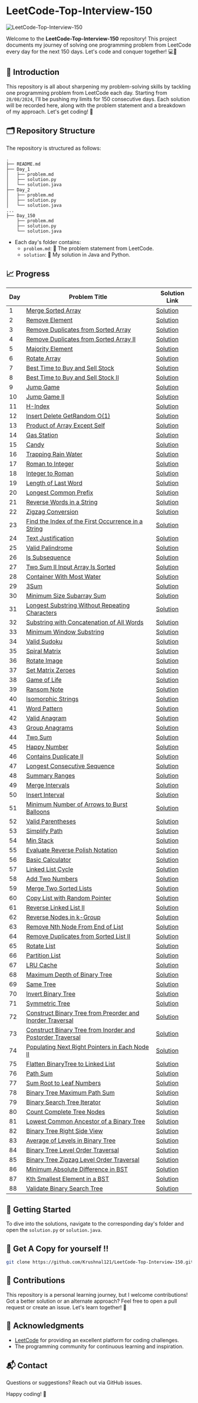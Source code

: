 # LeetCode-Top-Interview-150

![LeetCode-Top-Interview-150](https://github.com/user-attachments/assets/ead9f6ea-047f-4260-855a-6a83290552d8)


Welcome to the **LeetCode-Top-Interview-150** repository! This project documents my journey of solving one programming problem from LeetCode every day for the next 150 days. Let's code and conquer together! 💻💪

## 🌟 Introduction

This repository is all about sharpening my problem-solving skills by tackling one programming problem from LeetCode each day. Starting from `28/08/2024`, I’ll be pushing my limits for 150 consecutive days. Each solution will be recorded here, along with the problem statement and a breakdown of my approach. Let's get coding! 🚀

## 🗂️ Repository Structure

The repository is structured as follows:

```
.
├── README.md
├── Day_1
│   ├── problem.md
│   ├── solution.py
│   └── solution.java
├── Day_2
│   ├── problem.md
│   ├── solution.py
│   └── solution.java
...
├── Day_150
    ├── problem.md
    ├── solution.py
    └── solution.java
```

- Each day's folder contains:
    - `problem.md`: 📜 The problem statement from LeetCode.
    - `solution`: 💾 My solution in Java and Python.

## 📈 Progress


| Day | Problem Title | Solution Link |
|-----|---------------|---------------|
| 1 | [Merge Sorted Array](001.LeetCode@88_Merge_Sorted_Array/001.LeetCode@88_Merge_Sorted_Array.md) | [Solution](001.LeetCode@88_Merge_Sorted_Array/) |
| 2 | [Remove Element](002.LeetCode@27_Remove_Element/002.LeetCode@27_Remove_Element.md) | [Solution](002.LeetCode@27_Remove_Element/) |
| 3 | [Remove Duplicates from Sorted Array](003.LeetCode@26_Remove_Duplicates_from_Sorted_Array/003.LeetCode@26_Remove_Duplicates_from_Sorted_Array.md) | [Solution](003.LeetCode@26_Remove_Duplicates_from_Sorted_Array/) |
| 4 | [Remove Duplicates from Sorted Array II](004.LeetCode@80_Remove_Duplicates_from_Sorted_Array_II/004.LeetCode@80_Remove_Duplicates_from_Sorted_Array_II.md) | [Solution](004.LeetCode@80_Remove_Duplicates_from_Sorted_Array_II/) |
| 5 | [Majority Element](005.LeetCode@169_Majority_Element/005.LeetCode@169_Majority_Element.md) | [Solution](005.LeetCode@169_Majority_Element/) |
| 6 | [Rotate Array](006.LeetCode@189_Rotate_Array/006.LeetCode@189_Rotate_Array.md) | [Solution](006.LeetCode@189_Rotate_Array/) |
| 7 | [Best Time to Buy and Sell Stock](007.LeetCode@121_Best_Time_to_Buy_and_Sell_Stock/007.LeetCode@121_Best_Time_to_Buy_and_Sell_Stock.md) | [Solution](007.LeetCode@121_Best_Time_to_Buy_and_Sell_Stock/) |
| 8 | [Best Time to Buy and Sell Stock II](008.LeetCode@122_Best_Time_to_Buy_and_Sell_Stock_II/008.LeetCode@122_Best_Time_to_Buy_and_Sell_Stock_II.md) | [Solution](008.LeetCode@122_Best_Time_to_Buy_and_Sell_Stock_II/) |
| 9 | [Jump Game](009.LeetCode@55_Jump_Game/009.LeetCode@55_Jump_Game.md) | [Solution](009.LeetCode@55_Jump_Game/) |
| 10 | [Jump Game II](010.LeetCode@45_Jump_Game_II/010.LeetCode@45_Jump_Game_II.md) | [Solution](010.LeetCode@45_Jump_Game_II/) |
| 11 | [H-Index](011.LeetCode@274_H-Index/011.LeetCode@274_H-Index.md) | [Solution](011.LeetCode@274_H-Index/) |
| 12 | [Insert Delete GetRandom O(1)](012.LeetCode@380_Insert_Delete_GetRandom_O(1)/012.LeetCode@380_Insert_Delete_GetRandom_O(1).md) | [Solution](012.LeetCode@380_Insert_Delete_GetRandom_O(1)/) |
| 13 | [Product of Array Except Self](013.LeetCode@238_Product_of_Array_Except_Self/013.LeetCode@238_Product_of_Array_Except_Self.md) | [Solution](013.LeetCode@238_Product_of_Array_Except_Self/) |
| 14 | [Gas Station](014.LeetCode@134_Gas_Station/014.LeetCode@134_Gas_Station.md) | [Solution](014.LeetCode@134_Gas_Station/) |
| 15 | [Candy](015.LeetCode@135_Candy/015.LeetCode@135_Candy.md) | [Solution](015.LeetCode@135_Candy/) |
| 16 | [Trapping Rain Water](016.LeetCode@42_Trapping_Rain_Water/016.LeetCode@42_Trapping_Rain_Water.md) | [Solution](016.LeetCode@42_Trapping_Rain_Water/) |
| 17 | [Roman to Integer](017.LeetCode@13_Roman_to_Integer/017.LeetCode@13_Roman_to_Integer.md) | [Solution](017.LeetCode@13_Roman_to_Integer/) |
| 18 | [Integer to Roman](018.LeetCode@12_Integer_to_Roman/018.LeetCode@12_Integer_to_Roman.md) | [Solution](018.LeetCode@12_Integer_to_Roman/) |
| 19 | [Length of Last Word](019.LeetCode@58_Length_of_Last_Word/019.LeetCode@58_Length_of_Last_Word.md) | [Solution](019.LeetCode@58_Length_of_Last_Word/) |
| 20 | [Longest Common Prefix](020.LeetCode@14_Longest_Common_Prefix/020.LeetCode@14_Longest_Common_Prefix.md) | [Solution](020.LeetCode@14_Longest_Common_Prefix/) |
| 21 | [Reverse Words in a String](021.LeetCode@151_Reverse_Words_in_a_String/021.LeetCode@151_Reverse_Words_in_a_String.md) | [Solution](021.LeetCode@151_Reverse_Words_in_a_String/) |
| 22 | [Zigzag Conversion](022.LeetCode@6_Zigzag_Conversion/022.LeetCode@6_Zigzag_Conversion.md) | [Solution](022.LeetCode@6_Zigzag_Conversion/) |
| 23 | [Find the Index of the First Occurrence in a String](023.LeetCode@28_Find_the_Index_of_the_First_Occurrence_in_a_String/023.LeetCode@28_Find_the_Index_of_the_First_Occurrence_in_a_String.md) | [Solution](023.LeetCode@28_Find_the_Index_of_the_First_Occurrence_in_a_String/) |
| 24 | [Text Justification](024.LeetCode@68_Text_Justification/024.LeetCode@68_Text_Justification.md) | [Solution](024.LeetCode@68_Text_Justification/) |
| 25 | [Valid Palindrome](025.LeetCode@125_Valid_Palindrome/025.LeetCode@125_Valid_Palindrome.md) | [Solution](025.LeetCode@125_Valid_Palindrome/) |
| 26 | [Is Subsequence](026.LeetCode@392_Is_Subsequence/026.LeetCode@392_Is_Subsequence.md) | [Solution](026.LeetCode@392_Is_Subsequence/) |
| 27 | [Two Sum II Input Array Is Sorted](027.LeetCode@167_Two_Sum_II_Input_Array_Is_Sorted/027.LeetCode@167_Two_Sum_II_Input_Array_Is_Sorted.md) | [Solution](027.LeetCode@167_Two_Sum_II_Input_Array_Is_Sorted/) |
| 28 | [Container With Most Water](028.LeetCode@11_Container_With_Most_Water/028.LeetCode@11_Container_With_Most_Water.md) | [Solution](028.LeetCode@11_Container_With_Most_Water/) |
| 29 | [3Sum](029.LeetCode@15_3Sum/029.LeetCode@15_3Sum.md) | [Solution](029.LeetCode@15_3Sum/) |
| 30 | [Minimum Size Subarray Sum](030.LeetCode@209_Minimum_Size_Subarray_Sum/030.LeetCode@209_Minimum_Size_Subarray_Sum.md) | [Solution](030.LeetCode@209_Minimum_Size_Subarray_Sum/) |
| 31 | [Longest Substring Without Repeating Characters](031.LeetCode@3_Longest_Substring_Without_Repeating_Characters/031.LeetCode@3_Longest_Substring_Without_Repeating_Characters.md) | [Solution](031.LeetCode@3_Longest_Substring_Without_Repeating_Characters/) |
| 32 | [Substring with Concatenation of All Words](032.LeetCode@30_Substring_with_Concatenation_of_All_Words/032.LeetCode@30_Substring_with_Concatenation_of_All_Words.md) | [Solution](032.LeetCode@30_Substring_with_Concatenation_of_All_Words/) |
| 33 | [Minimum Window Substring](033.LeetCode@76_Minimum_Window_Substring/033.LeetCode@76_Minimum_Window_Substring.md) | [Solution](033.LeetCode@76_Minimum_Window_Substring/) |
| 34 | [Valid Sudoku](034.LeetCode@36_Valid_Sudoku/034.LeetCode@36_Valid_Sudoku.md) | [Solution](034.LeetCode@36_Valid_Sudoku/) |
| 35 | [Spiral Matrix](035.LeetCode@54_Spiral_Matrix/035.LeetCode@54_Spiral_Matrix.md) | [Solution](035.LeetCode@54_Spiral_Matrix/) |
| 36 | [Rotate Image](036.LeetCode@48_Rotate_Image/036.LeetCode@48_Rotate_Image.md) | [Solution](036.LeetCode@48_Rotate_Image/) |
| 37 | [Set Matrix Zeroes](037.LeetCode@73_Set_Matrix_Zeroes/037.LeetCode@73_Set_Matrix_Zeroes.md) | [Solution](037.LeetCode@73_Set_Matrix_Zeroes/) |
| 38 | [Game of Life](038.LeetCode@289_Game_of_Life/038.LeetCode@289_Game_of_Life.md) | [Solution](038.LeetCode@289_Game_of_Life/) |
| 39 | [Ransom Note](039.LeetCode@383_Ransom_Note/039.LeetCode@383_Ransom_Note.md) | [Solution](039.LeetCode@383_Ransom_Note/) |
| 40 | [Isomorphic Strings](040.LeetCode@205_Isomorphic_Strings/040.LeetCode@205_Isomorphic_Strings.md) | [Solution](040.LeetCode@205_Isomorphic_Strings/) |
| 41 | [Word Pattern](041.LeetCode@290_Word_Pattern/041.LeetCode@290_Word_Pattern.md) | [Solution](041.LeetCode@290_Word_Pattern/) |
| 42 | [Valid Anagram](042.LeetCode@242_Valid_Anagram/042.LeetCode@242_Valid_Anagram.md) | [Solution](042.LeetCode@242_Valid_Anagram/) |
| 43 | [Group Anagrams](043.LeetCode@49_Group_Anagrams/043.LeetCode@49_Group_Anagrams.md) | [Solution](043.LeetCode@49_Group_Anagrams/) |
| 44 | [Two Sum](044.LeetCode@1_Two_Sum/044.LeetCode@1_Two_Sum.md) | [Solution](044.LeetCode@1_Two_Sum/) |
| 45 | [Happy Number](045.LeetCode@202_Happy_Number/045.LeetCode@202_Happy_Number.md) | [Solution](045.LeetCode@202_Happy_Number/) |
| 46 | [Contains Duplicate II](046.LeetCode@219_Contains_Duplicate_II/046.LeetCode@219_Contains_Duplicate_II.md) | [Solution](046.LeetCode@219_Contains_Duplicate_II/) |
| 47 | [Longest Consecutive Sequence](047.LeetCode@128_Longest_Consecutive_Sequence/047.LeetCode@128_Longest_Consecutive_Sequence.md) | [Solution](047.LeetCode@128_Longest_Consecutive_Sequence/) |
| 48 | [Summary Ranges](048.LeetCode@228_Summary_Ranges/048.LeetCode@228_Summary_Ranges.md) | [Solution](048.LeetCode@228_Summary_Ranges/) |
| 49 | [Merge Intervals](049.LeetCode@56_Merge_Intervals/049.LeetCode@56_Merge_Intervals.md) | [Solution](049.LeetCode@56_Merge_Intervals/) |
| 50 | [Insert Interval](050.LeetCode@57_Insert_Interval/050.LeetCode@57_Insert_Interval.md) | [Solution](050.LeetCode@57_Insert_Interval/) |
| 51 | [Minimum Number of Arrows to Burst Balloons](051.LeetCode@452_Minimum_Number_of_Arrows_to_Burst_Balloons/051.LeetCode@452_Minimum_Number_of_Arrows_to_Burst_Balloons.md) | [Solution](051.LeetCode@452_Minimum_Number_of_Arrows_to_Burst_Balloons/) |
| 52 | [Valid Parentheses](052.LeetCode@20_Valid_Parentheses/052.LeetCode@20_Valid_Parentheses.md) | [Solution](052.LeetCode@20_Valid_Parentheses/) |
| 53 | [Simplify Path](053.LeetCode@71_Simplify_Path/053.LeetCode@71_Simplify_Path.md) | [Solution](053.LeetCode@71_Simplify_Path/) |
| 54 | [Min Stack](054.LeetCode@155_Min_Stack/054.LeetCode@155_Min_Stack.md) | [Solution](054.LeetCode@155_Min_Stack/) |
| 55 | [Evaluate Reverse Polish Notation](055.LeetCode@150_Evaluate_Reverse_Polish_Notation/055.LeetCode@150_Evaluate_Reverse_Polish_Notation.md) | [Solution](055.LeetCode@150_Evaluate_Reverse_Polish_Notation/) |
| 56 | [Basic Calculator](056.LeetCode@224_Basic_Calculator/056.LeetCode@224_Basic_Calculator.md) | [Solution](056.LeetCode@224_Basic_Calculator/) |
| 57 | [Linked List Cycle](057.LeetCode@141_Linked_List_Cycle/057.LeetCode@141_Linked_List_Cycle.md) | [Solution](057.LeetCode@141_Linked_List_Cycle/) |
| 58 | [Add Two Numbers](058.LeetCode@2_Add_Two_Numbers/058.LeetCode@2_Add_Two_Numbers.md) | [Solution](058.LeetCode@2_Add_Two_Numbers/) |
| 59 | [Merge Two Sorted Lists](059.LeetCode@21_Merge_Two_Sorted_Lists/059.LeetCode@21_Merge_Two_Sorted_Lists.md) | [Solution](059.LeetCode@21_Merge_Two_Sorted_Lists/) |
| 60 | [Copy List with Random Pointer](060.LeetCode@138_Copy_List_with_Random_Pointer/060.LeetCode@138_Copy_List_with_Random_Pointer.md) | [Solution](060.LeetCode@138_Copy_List_with_Random_Pointer/) |
| 61 | [Reverse Linked List II](061.LeetCode@92_Reverse_Linked_List_II/061.LeetCode@92_Reverse_Linked_List_II.md) | [Solution](061.LeetCode@92_Reverse_Linked_List_II/) |
| 62 | [Reverse Nodes in k-Group](062.LeetCode@25_Reverse_Nodes_in_k-Group/062.LeetCode@25_Reverse_Nodes_in_k-Group.md) | [Solution](062.LeetCode@25_Reverse_Nodes_in_k-Group/) |
| 63 | [Remove Nth Node From End of List](063.LeetCode@19_Remove_Nth_Node_From_End_of_List/063.LeetCode@19_Remove_Nth_Node_From_End_of_List.md) | [Solution](063.LeetCode@19_Remove_Nth_Node_From_End_of_List/) |
| 64 | [Remove Duplicates from Sorted List II](064.LeetCode@82_Remove_Duplicates_from_Sorted_List_II/064.LeetCode@82_Remove_Duplicates_from_Sorted_List_II.md) | [Solution](064.LeetCode@82_Remove_Duplicates_from_Sorted_List_II/) |
| 65 | [Rotate List](065.LeetCode@61_Rotate_List/065.LeetCode@61_Rotate_List.md) | [Solution](065.LeetCode@61_Rotate_List/) |
| 66 | [Partition List](066.LeetCode@86_Partition_List/066.LeetCode@86_Partition_List.md) | [Solution](066.LeetCode@86_Partition_List/) |
| 67 | [LRU Cache](067.LeetCode@146_LRU_Cache/067.LeetCode@146_LRU_Cache.md) | [Solution](067.LeetCode@146_LRU_Cache/) |
| 68 | [Maximum Depth of Binary Tree](068.LeetCode@104_Maximum_Depth_of_Binary_Tree/068.LeetCode@104_Maximum_Depth_of_Binary_Tree.md) | [Solution](068.LeetCode@104_Maximum_Depth_of_Binary_Tree/) |
| 69 | [Same Tree](069.LeetCode@100_Same_Tree/069.LeetCode@100_Same_Tree.md) | [Solution](069.LeetCode@100_Same_Tree/) |
| 70 | [Invert Binary Tree](070.LeetCode@226_Invert_Binary_Tree/070.LeetCode@226_Invert_Binary_Tree.md) | [Solution](070.LeetCode@226_Invert_Binary_Tree/) |
| 71 | [Symmetric Tree](071.LeetCode@101_Symmetric_Tree/071.LeetCode@101_Symmetric_Tree.md) | [Solution](071.LeetCode@101_Symmetric_Tree/) |
| 72 | [Construct Binary Tree from Preorder and Inorder Traversal](072.LeetCode@105_Construct_Binary_Tree_from_Preorder_and_Inorder_Traversal/072.LeetCode@105_Construct_Binary_Tree_from_Preorder_and_Inorder_Traversal.md) | [Solution](072.LeetCode@105_Construct_Binary_Tree_from_Preorder_and_Inorder_Traversal/) |
| 73 | [Construct Binary Tree from Inorder and Postorder Traversal](073.LeetCode@106_Construct_Binary_Tree_from_Inorder_and_Postorder_Traversal/073.LeetCode@106_Construct_Binary_Tree_from_Inorder_and_Postorder_Traversal.md) | [Solution](073.LeetCode@106_Construct_Binary_Tree_from_Inorder_and_Postorder_Traversal/) |
| 74 | [Populating Next Right Pointers in Each Node II](074.LeetCode@117_Populating_Next_Right_Pointers_in_Each_Node_II/074.LeetCode@117_Populating_Next_Right_Pointers_in_Each_Node_II.md) | [Solution](074.LeetCode@117_Populating_Next_Right_Pointers_in_Each_Node_II/) |
| 75 | [Flatten BinaryTree to Linked List](075.LeetCode@114_Flatten_BinaryTree_to_Linked_List/075.LeetCode@114_Flatten_BinaryTree_to_Linked_List.md) | [Solution](075.LeetCode@114_Flatten_BinaryTree_to_Linked_List/) |
| 76 | [Path Sum](076.LeetCode@112_Path_Sum/076.LeetCode@112_Path_Sum.md) | [Solution](076.LeetCode@112_Path_Sum/) |
| 77 | [Sum Root to Leaf Numbers](077.LeetCode@129_Sum_Root_to_Leaf_Numbers/077.LeetCode@129_Sum_Root_to_Leaf_Numbers.md) | [Solution](077.LeetCode@129_Sum_Root_to_Leaf_Numbers/) |
| 78 | [Binary Tree Maximum Path Sum](078.LeetCode@124_Binary_Tree_Maximum_Path_Sum/078.LeetCode@124_Binary_Tree_Maximum_Path_Sum.md) | [Solution](078.LeetCode@124_Binary_Tree_Maximum_Path_Sum/) |
| 79 | [Binary Search Tree Iterator](079.LeetCode@173_Binary_Search_Tree_Iterator/079.LeetCode@173_Binary_Search_Tree_Iterator.md) | [Solution](079.LeetCode@173_Binary_Search_Tree_Iterator/) |
| 80 | [Count Complete Tree Nodes](080.LeetCode@222_Count_Complete_Tree_Nodes/080.LeetCode@222_Count_Complete_Tree_Nodes.md) | [Solution](080.LeetCode@222_Count_Complete_Tree_Nodes/) |
| 81 | [Lowest Common Ancestor of a Binary Tree](081.LeetCode@236_Lowest_Common_Ancestor_of_a_Binary_Tree/081.LeetCode@236_Lowest_Common_Ancestor_of_a_Binary_Tree.md) | [Solution](081.LeetCode@236_Lowest_Common_Ancestor_of_a_Binary_Tree/) |
| 82 | [Binary Tree Right Side View](082.LeetCode@199_Binary_Tree_Right_Side_View/082.LeetCode@199_Binary_Tree_Right_Side_View.md) | [Solution](082.LeetCode@199_Binary_Tree_Right_Side_View/) |
| 83 | [Average of Levels in Binary Tree](083.LeetCode@637_Average_of_Levels_in_Binary_Tree/083.LeetCode@637_Average_of_Levels_in_Binary_Tree.md) | [Solution](083.LeetCode@637_Average_of_Levels_in_Binary_Tree/) |
| 84 | [Binary Tree Level Order Traversal](084.LeetCode@102_Binary_Tree_Level_Order_Traversal/084.LeetCode@102_Binary_Tree_Level_Order_Traversal.md) | [Solution](084.LeetCode@102_Binary_Tree_Level_Order_Traversal/) |
| 85 | [Binary Tree Zigzag Level Order Traversal](085.LeetCode@103_Binary_Tree_Zigzag_Level_Order_Traversal/085.LeetCode@103_Binary_Tree_Zigzag_Level_Order_Traversal.md) | [Solution](085.LeetCode@103_Binary_Tree_Zigzag_Level_Order_Traversal/) |
| 86 | [Minimum Absolute Difference in BST](086.LeetCode@530_Minimum_Absolute_Difference_in_BST/086.LeetCode@530_Minimum_Absolute_Difference_in_BST.md) | [Solution](086.LeetCode@530_Minimum_Absolute_Difference_in_BST/) |
| 87 | [Kth Smallest Element in a BST](087.LeetCode@230_Kth_Smallest_Element_in_a_BST/087.LeetCode@230_Kth_Smallest_Element_in_a_BST.md) | [Solution](087.LeetCode@230_Kth_Smallest_Element_in_a_BST/) |
| 88 | [Validate Binary Search Tree](088.LeetCode@98_Validate_Binary_Search_Tree/088.LeetCode@98_Validate_Binary_Search_Tree.md) | [Solution](088.LeetCode@98_Validate_Binary_Search_Tree/) |


## 🚀 Getting Started

To dive into the solutions, navigate to the corresponding day's folder and open the `solution.py` or `solution.java`.

## 🔗 Get A Copy for yourself !!

```bash
git clone https://github.com/Krushnal121/LeetCode-Top-Interview-150.git
```

## 🤝 Contributions
This repository is a personal learning journey, but I welcome contributions! Got a better solution or an alternate approach? Feel free to open a pull request or create an issue. Let's learn together! 🌟

## 🙏 Acknowledgments

- [LeetCode](https://leetcode.com/) for providing an excellent platform for coding challenges.
- The programming community for continuous learning and inspiration.

## 📬 Contact

Questions or suggestions? Reach out via GitHub issues.

Happy coding! 🎉
